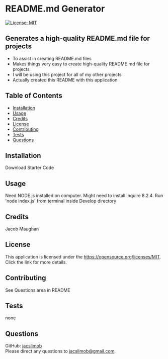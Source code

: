# README.md Generator
[![License: MIT](https://img.shields.io/badge/License-MIT-yellow.svg)](https://opensource.org/licenses/MIT)
## Generates a high-quality README.md file for projects
               
  - To assist in creating README.md files
  - Makes things very easy to create high-quality README.md file for projects
  - I will be using this project for all of my other projects
  - Actually created this README with this application
        
## Table of Contents        
        
- [Installation](#installation)
- [Usage](#usage)
- [Credits](#credits)
- [License](#license)
- [Contributing](#contributing) 
- [Tests](#tests) 
- [Questions](#questions)
        
## Installation
        
Download Starter Code
        
## Usage
        
Need NODE.js installed on computer. Might need to install inquire 8.2.4. Run 'node index.js' from terminal inside Develop directory
        
## Credits
        
Jacob Maughan
        
## License

This application is licensed under the https://opensource.org/licenses/MIT. Click the link for more details.
  
        
## Contributing
        
See Questions area in README

## Tests

none

## Questions

GitHub: [jacslimob](https://github.com/jacslimob)   
Please direct any questions to [jacslimob@gmail.com](mailto:jacslimob@gmail.com).
